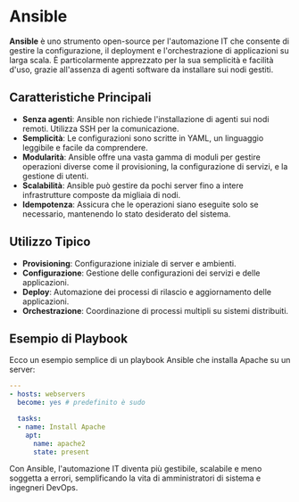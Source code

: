 
# Ansible

**Ansible** è uno strumento open-source per l'automazione IT che consente di gestire la configurazione, il deployment e l'orchestrazione di applicazioni su larga scala. È particolarmente apprezzato per la sua semplicità e facilità d'uso, grazie all'assenza di agenti software da installare sui nodi gestiti.

## Caratteristiche Principali

- **Senza agenti**: Ansible non richiede l'installazione di agenti sui nodi remoti. Utilizza SSH per la comunicazione.
- **Semplicità**: Le configurazioni sono scritte in YAML, un linguaggio leggibile e facile da comprendere.
- **Modularità**: Ansible offre una vasta gamma di moduli per gestire operazioni diverse come il provisioning, la configurazione di servizi, e la gestione di utenti.
- **Scalabilità**: Ansible può gestire da pochi server fino a intere infrastrutture composte da migliaia di nodi.
- **Idempotenza**: Assicura che le operazioni siano eseguite solo se necessario, mantenendo lo stato desiderato del sistema.

## Utilizzo Tipico

- **Provisioning**: Configurazione iniziale di server e ambienti.
- **Configurazione**: Gestione delle configurazioni dei servizi e delle applicazioni.
- **Deploy**: Automazione dei processi di rilascio e aggiornamento delle applicazioni.
- **Orchestrazione**: Coordinazione di processi multipli su sistemi distribuiti.

## Esempio di Playbook

Ecco un esempio semplice di un playbook Ansible che installa Apache su un server:

```yaml
---
- hosts: webservers
  become: yes # predefinito è sudo

  tasks:
  - name: Install Apache
    apt:
      name: apache2
      state: present
```

Con Ansible, l'automazione IT diventa più gestibile, scalabile e meno soggetta a errori, semplificando la vita di amministratori di sistema e ingegneri DevOps.